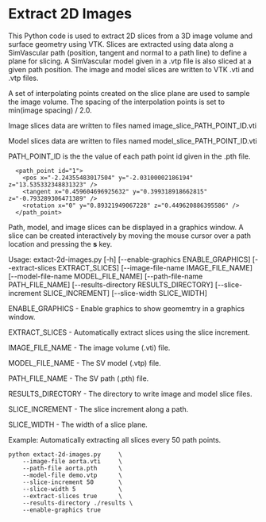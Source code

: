 
# Extract 2D Images 

This Python code is used to extract 2D slices from a 3D image volume and surface geometry using VTK.
Slices are extracted using data along a SimVascular path (position, tangent and normal to a path line)
to define a plane for slicing. A SimVascular model given in a .vtp file is also sliced at a given path 
position. The image and model slices are written to VTK .vti and .vtp files.

A set of interpolating points created on the slice plane are used to sample the image volume. The spacing
of the interpolation points is set to min(image spacing) / 2.0.

Image slices data are written to files named image_slice_PATH_POINT_ID.vti

Model slices data are written to files named model_slice_PATH_POINT_ID.vti

PATH_POINT_ID is the the value of each path point id given in the .pth file. 

```
  <path_point id="1">
    <pos x="-2.24355483017504" y="-2.03100002186194" z="13.535332348831323" />
    <tangent x="0.459604696925632" y="0.399318918662815" z="-0.793289306471389" />
    <rotation x="0" y="0.89321949067228" z="0.449620886395586" />
  </path_point>
```

Path, model, and image slices can be displayed in a graphics window. A slice can be created interactively by moving the mouse cursor over a path location and pressing the **s** key. 

Usage: extact-2d-images.py [-h] [--enable-graphics ENABLE_GRAPHICS] [--extract-slices EXTRACT_SLICES] [--image-file-name IMAGE_FILE_NAME]
                           [--model-file-name MODEL_FILE_NAME] [--path-file-name PATH_FILE_NAME] [--results-directory RESULTS_DIRECTORY]
                           [--slice-increment SLICE_INCREMENT] [--slice-width SLICE_WIDTH]

  ENABLE_GRAPHICS - Enable graphics to show geomemtry in a graphics window.

  EXTRACT_SLICES  - Automatically extract slices using the slice increment.

  IMAGE_FILE_NAME - The image volume (.vti) file.

  MODEL_FILE_NAME - The SV model (.vtp) file.

  PATH_FILE_NAME - The SV path (.pth) file.

  RESULTS_DIRECTORY - The directory to write image and model slice files.

  SLICE_INCREMENT - The slice increment along a path.

  SLICE_WIDTH - The width of a slice plane.


Example: Automatically extracting all slices every 50 path points. 

    python extact-2d-images.py     \
        --image-file aorta.vti     \
        --path-file aorta.pth      \
        --model-file demo.vtp      \
        --slice-increment 50       \
        --slice-width 5            \
        --extract-slices true      \
        --results-directory ./results \
        --enable-graphics true


